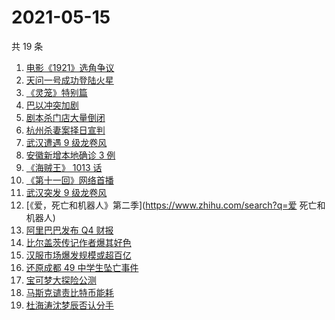 # 2021-05-15

共 19 条

<!-- BEGIN ZHIHUSEARCH -->
<!-- 最后更新时间 Sat May 15 2021 15:15:04 GMT+0800 (China Standard Time) -->
1. [电影《1921》选角争议](https://www.zhihu.com/search?q=1921)
1. [天问一号成功登陆火星](https://www.zhihu.com/search?q=天问一号)
1. [《灵笼》特别篇](https://www.zhihu.com/search?q=灵笼)
1. [巴以冲突加剧](https://www.zhihu.com/search?q=巴以冲突)
1. [剧本杀门店大量倒闭](https://www.zhihu.com/search?q=剧本杀)
1. [杭州杀妻案择日宣判](https://www.zhihu.com/search?q=杭州杀妻案)
1. [武汉遭遇 9 级龙卷风](https://www.zhihu.com/search?q=武汉龙卷风)
1. [安徽新增本地确诊 3 例](https://www.zhihu.com/search?q=安徽新增)
1. [《海贼王》 1013 话](https://www.zhihu.com/search?q=海贼王)
1. [《第十一回》网络首播](https://www.zhihu.com/search?q=第十一回)
1. [武汉突发 9 级龙卷风](https://www.zhihu.com/search?q=武汉龙卷风)
1. [《爱，死亡和机器人》第二季](https://www.zhihu.com/search?q=爱 死亡和机器人)
1. [阿里巴巴发布 Q4 财报](https://www.zhihu.com/search?q=阿里巴巴财报)
1. [比尔盖茨传记作者爆其好色](https://www.zhihu.com/search?q=比尔盖茨)
1. [汉服市场爆发规模或超百亿](https://www.zhihu.com/search?q=汉服)
1. [还原成都 49 中学生坠亡事件](https://www.zhihu.com/search?q=成都49中)
1. [宝可梦大探险公测](https://www.zhihu.com/search?q=宝可梦大探险)
1. [马斯克谴责比特币能耗](https://www.zhihu.com/search?q=马斯克)
1. [杜海涛沈梦辰否认分手](https://www.zhihu.com/search?q=杜海涛沈梦辰)
<!-- END ZHIHUSEARCH -->
